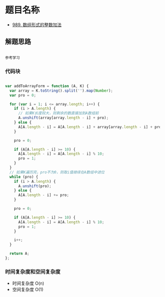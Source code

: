 # 题目名称

- [989. 数组形式的整数加法](https://leetcode-cn.com/problems/add-to-array-form-of-integer/)

## 解题思路

```javascript

参考学习

```

### 代码块

```javascript

var addToArrayForm = function (A, K) {
  var array = K.toString().split('').map(Number);
  var pro = 0;

  for (var i = 1; i <= array.length; i++) {
    if (i > A.length) {
      // 如果K长度较大，则剩余的数直接加到A数组前
      A.unshift(array[array.length - i] + pro);
    } else {
      A[A.length - i] = A[A.length - i] + array[array.length - i] + pro;
    }

    pro = 0;

    if (A[A.length - i] >= 10) {
      A[A.length - i] = A[A.length - i] % 10;
      pro = 1;
    }
  }
  // 如果K遍历完，pro不为0，则取i值继续在A数组中进位
  while (pro) {
    if (i > A.length) {
      A.unshift(pro);
    } else {
      A[A.length - i] += pro;
    }

    pro = 0;

    if (A[A.length - i] >= 10) {
      A[A.length - i] = A[A.length - i] % 10;
      pro = 1;
    }

    i++;
  }

  return A;
};

```

### 时间复杂度和空间复杂度

- 时间复杂度 O(n)
- 空间复杂度 O(1)
